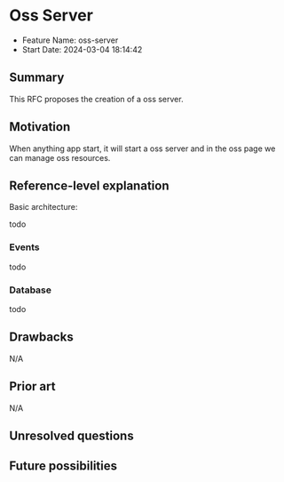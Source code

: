 # Oss Server

- Feature Name: oss-server
- Start Date: 2024-03-04 18:14:42

## Summary

This RFC proposes the creation of a oss server.

## Motivation

When anything app start, it will start a oss server and in the oss page we can manage oss resources.

## Reference-level explanation

Basic architecture:

todo

### Events

todo

### Database

todo

## Drawbacks

N/A

## Prior art

N/A

## Unresolved questions

## Future possibilities
